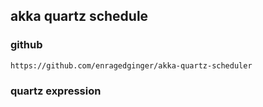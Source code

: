 ## akka quartz schedule
### github
    https://github.com/enragedginger/akka-quartz-scheduler
### quartz expression
    